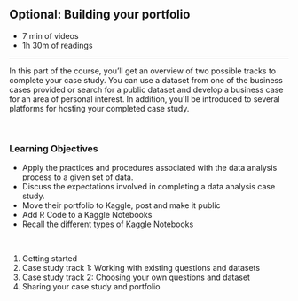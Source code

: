## Optional: Building your portfolio 

- 7 min of videos
- 1h 30m of readings

<hr>

In this part of the course, you’ll get an overview of two possible tracks to complete your case study. You can use a dataset from one of the business cases provided or search for a public dataset and develop a business case for an area of personal interest. In addition, you'll be introduced to several platforms for hosting your completed case study.

<br>

### Learning Objectives

- Apply the practices and procedures associated with the data analysis process to a given set of data.
- Discuss the expectations involved in completing a data analysis case study.
- Move their portfolio to Kaggle, post and make it public
- Add R Code to a Kaggle Notebooks
- Recall the different types of Kaggle Notebooks

<br>

1. Getting started
2. Case study track 1: Working with existing questions and datasets
3. Case study track 2: Choosing your own questions and dataset 
4. Sharing your case study and portfolio 
